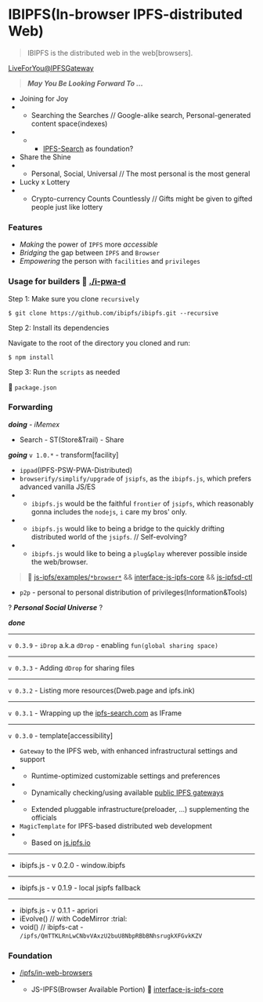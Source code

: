 # IBIPFS(In-browser IPFS-distributed Web)

> IBIPFS is the distributed web in the web[browsers].

[LiveForYou@IPFSGateway](https://service.edening.net/ipfs/QmZTdCTmH6qh1MNTKF7QiWy6BUw9L9Lp5ctDc5L2undkz5/)


> _**May You Be Looking Forward To ...**_
- Joining for Joy
- * Searching the Searches // Google-alike search, Personal-generated content space(indexes)
- * - [IPFS-Search](https://github.com/ipfs-search) as foundation?
- Share the Shine
- * Personal, Social, Universal // The most personal is the most general
- Lucky x Lottery
- * Crypto-currency Counts Countlessly // Gifts might be given to gifted people just like lottery

### Features

- _Making_ the power of `IPFS` more _accessible_
- _Bridging_ the gap between `IPFS` and `Browser`
- _Empowering_ the person with `facilities` and `privileges`

### Usage for builders :eyes: [./i-pwa-d](./i-pwa-d)

Step 1: Make sure you clone `recursively`

```
$ git clone https://github.com/ibipfs/ibipfs.git --recursive
```

Step 2: Install its dependencies

Navigate to the root of the directory you cloned and run:

```
$ npm install
```

Step 3: Run the `scripts` as needed

:eyes: `package.json`

### Forwarding

_**doing** - iMemex_
- Search - ST(Store&Trail) - Share

_**going**_ `v 1.0.*` - transform[facility]
- `ippad`(IPFS-PSW-PWA-Distributed)
- `browserify/simplify/upgrade` of `jsipfs`, as the `ibipfs.js`, which prefers advanced vanilla JS/ES
- * `ibipfs.js` would be the faithful `frontier` of `jsipfs`, which reasonably gonna includes the `nodejs`, `i` care my bros' only.
- * `ibipfs.js` would like to being a bridge to the quickly drifting distributed world of the `jsipfs`. // Self-evolving?
- * `ibipfs.js` would like to being a `plug&play` wherever possible inside the web/browser.
> :eyes: [js-ipfs/examples/`*browser*`](https://github.com/ipfs/js-ipfs/tree/master/examples) && [interface-js-ipfs-core](https://github.com/ipfs/interface-js-ipfs-core) && [js-ipfsd-ctl](https://github.com/ipfs/js-ipfsd-ctl)
- `p2p` - personal to personal distribution of privileges(Information&Tools)

? _**Personal Social Universe**_ ?

_**done**_

---
`v 0.3.9` - `iDrop` a.k.a `dDrop` - enabling `fun(global sharing space)`

---
`v 0.3.3` - Adding `dDrop` for sharing files

---
`v 0.3.2` - Listing more resources(Dweb.page and ipfs.ink)

---
`v 0.3.1` - Wrapping up the [ipfs-search.com](https://ipfs-search.com) as IFrame

---
`v 0.3.0` - template[accessibility]
- `Gateway` to the IPFS web, with enhanced infrastructural settings and support
- * Runtime-optimized customizable settings and preferences
- * Dynamically checking/using available [public IPFS gateways](https://github.com/ipfs/public-gateway-checker)
- * Extended pluggable infrastructure(preloader, ...) supplementing the officials
- `MagicTemplate` for IPFS-based distributed web development
- * Based on [js.ipfs.io](https://github.com/ipfs/js.ipfs.io)

---
- ibipfs.js - v 0.2.0 - window.ibipfs

---
- ibipfs.js - v 0.1.9 - local jsipfs fallback

---
- ibipfs.js - v 0.1.1 - apriori
- iEvolve() // with CodeMirror :trial:
- void() // ibipfs-cat - `/ipfs/QmTTKLRnLwCNbvVAxzU2buU8NbpRBbBNhsrugkXFGvkKZV`

### Foundation

- [/ipfs/in-web-browsers](https://github.com/ipfs/in-web-browsers)
- * JS-IPFS(Browser Available Portion) :eyes: [interface-js-ipfs-core](https://github.com/ipfs/interface-js-ipfs-core)

